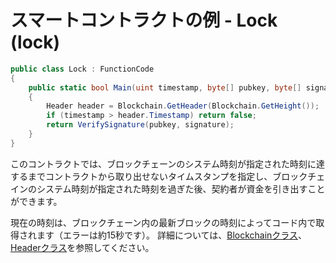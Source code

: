 # スマートコントラクトの例 - Lock (lock)

```c#
public class Lock : FunctionCode
{
    public static bool Main(uint timestamp, byte[] pubkey, byte[] signature)
    {
        Header header = Blockchain.GetHeader(Blockchain.GetHeight());
        if (timestamp > header.Timestamp) return false;
        return VerifySignature(pubkey, signature);
    }
}
```

このコントラクトでは、ブロックチェーンのシステム時刻が指定された時刻に達するまでコントラクトから取り出せないタイムスタンプを指定し、ブロックチェインのシステム時刻が指定された時刻を過ぎた後、契約者が資金を引き出すことができます。

現在の時刻は、ブロックチェーン内の最新ブロックの時刻によってコード内で取得されます（エラーは約15秒です）。 詳細については、[Blockchainクラス](../fw/dotnet/AntShares/Blockchain.md)、[Headerクラス](../fw/dotnet/AntShares/Header.md)を参照してください。
